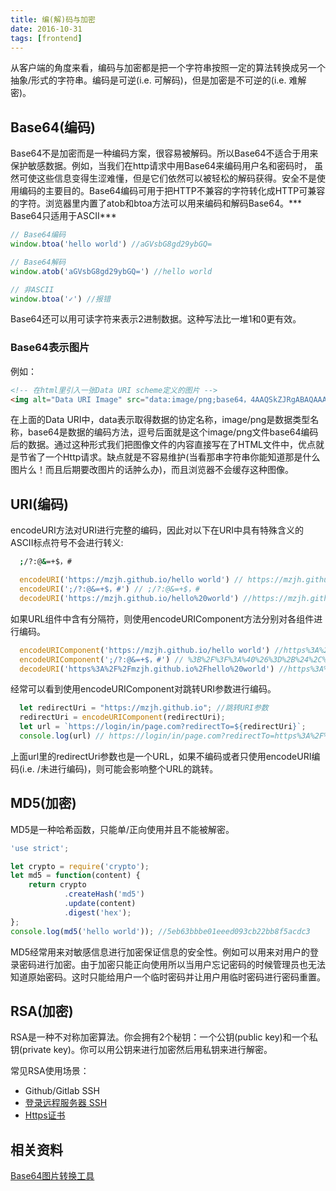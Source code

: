 ```yaml
---
title: 编(解)码与加密
date: 2016-10-31
tags: [frontend]
---
```


从客户端的角度来看，编码与加密都是把一个字符串按照一定的算法转换成另一个抽象/形式的字符串。编码是可逆(i.e. 可解码)，但是加密是不可逆的(i.e. 难解密)。

## Base64(编码)

Base64不是加密而是一种编码方案，很容易被解码。所以Base64不适合于用来保护敏感数据。例如，当我们在http请求中用Base64来编码用户名和密码时， 虽然可使这些信息变得生涩难懂，但是它们依然可以被轻松的解码获得。安全不是使用编码的主要目的。Base64编码可用于把HTTP不兼容的字符转化成HTTP可兼容的字符。浏览器里内置了atob和btoa方法可以用来编码和解码Base64。*** Base64只适用于ASCII***

```javascript
// Base64编码
window.btoa('hello world') //aGVsbG8gd29ybGQ=

// Base64解码
window.atob('aGVsbG8gd29ybGQ=') //hello world

// 非ASCII
window.btoa('✓') //报错
```

Base64还可以用可读字符来表示2进制数据。这种写法比一堆1和0更有效。

### Base64表示图片

例如：

```html
<!-- 在html里引入一张Data URI scheme定义的图片 -->
<img alt="Data URI Image" src="data:image/png;base64，4AAQSkZJRgABAQAAAQABAAD..." />
```

在上面的Data URI中，data表示取得数据的协定名称，image/png是数据类型名称，base64是数据的编码方法，逗号后面就是这个image/png文件base64编码后的数据。通过这种形式我们把图像文件的内容直接写在了HTML文件中，优点就是节省了一个Http请求。缺点就是不容易维护(当看那串字符串你能知道那是什么图片么！而且后期要改图片的话肿么办)，而且浏览器不会缓存这种图像。

<!-- more -->

## URI(编码)

encodeURI方法对URI进行完整的编码，因此对以下在URI中具有特殊含义的ASCII标点符号不会进行转义:
```bash
  ;/?:@&=+$，#
```

```javascript
  encodeURI('https://mzjh.github.io/hello world') // https://mzjh.github.io/hello world"
  encodeURI(';/?:@&=+$，#') // ;/?:@&=+$，#
  decodeURI('https://mzjh.github.io/hello%20world') //https://mzjh.github.io/hello world
```

如果URL组件中含有分隔符，则使用encodeURIComponent方法分别对各组件进行编码。

```javascript
  encodeURIComponent('https://mzjh.github.io/hello world') //https%3A%2F%2Fmzjh.github.io%2Fhello%20world
  encodeURIComponent(';/?:@&=+$，#') // %3B%2F%3F%3A%40%26%3D%2B%24%2C%23
  decodeURI('https%3A%2F%2Fmzjh.github.io%2Fhello%20world') //https%3A%2F%2Fmzjh.github.io%2Fhello%20world
```

经常可以看到使用encodeURIComponent对跳转URI参数进行编码。

```javascript
  let redirectUri = "https://mzjh.github.io"; //跳转URI参数
  redirectUri = encodeURIComponent(redirectUri);
  let url = `https://login/in/page.com?redirectTo=${redirectUri}`;
  console.log(url) // https://login/in/page.com?redirectTo=https%3A%2F%2Fmzjh.github.io
```

上面url里的redirectUri参数也是一个URL，如果不编码或者只使用encodeURI编码(i.e. /未进行编码)，则可能会影响整个URL的跳转。

## MD5(加密)

MD5是一种哈希函数，只能单/正向使用并且不能被解密。

```javascript
'use strict';

let crypto = require('crypto');
let md5 = function(content) {
    return crypto
            .createHash('md5')
            .update(content)
            .digest('hex');
};
console.log(md5('hello world')); //5eb63bbbe01eeed093cb22bb8f5acdc3
```

MD5经常用来对敏感信息进行加密保证信息的安全性。例如可以用来对用户的登录密码进行加密。由于加密只能正向使用所以当用户忘记密码的时候管理员也无法知道原始密码。这时只能给用户一个临时密码并让用户用临时密码进行密码重置。

## RSA(加密)

RSA是一种不对称加密算法。你会拥有2个秘钥：一个公钥(public key)和一个私钥(private key)。你可以用公钥来进行加密然后用私钥来进行解密。

常见RSA使用场景：
  - Github/Gitlab SSH
  - [登录远程服务器 SSH](https://mzjh.github.io/2016/09/29/ssh)
  - [Https证书](https://mzjh.github.io/2016/10/21/nginx)


## 相关资料

[Base64图片转换工具](http://www.atool.org/img2base64.php)
